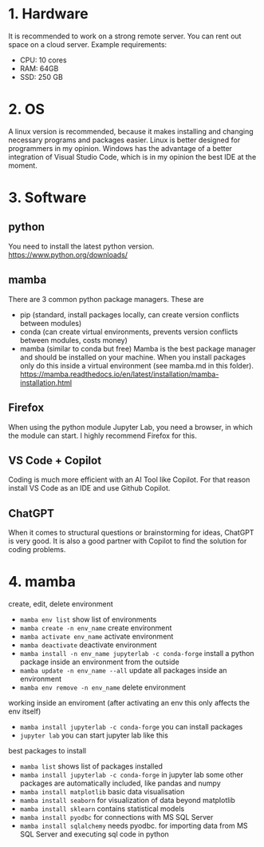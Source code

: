 # 1. Hardware
It is recommended to work on a strong remote server. You can rent out space on a cloud server.
Example requirements:
- CPU: 10 cores
- RAM: 64GB
- SSD: 250 GB

# 2. OS
A linux version is recommended, because it makes installing and changing necessary programs and packages easier. Linux is better designed for programmers in my opinion.
Windows has the advantage of a better integration of Visual Studio Code, which is in my opinion the best IDE at the moment.

# 3. Software
## python
You need to install the latest python version.
https://www.python.org/downloads/

## mamba
There are 3 common python package managers. These are
- pip (standard, install packages locally, can create version conflicts between modules)
- conda (can create virtual environments, prevents version conflicts between modules, costs money)
- mamba (similar to conda but free)
Mamba is the best package manager and should be installed on your machine. 
When you install packages only do this inside a virtual environment (see mamba.md in this folder).
https://mamba.readthedocs.io/en/latest/installation/mamba-installation.html

## Firefox
When using the python module Jupyter Lab, you need a browser, in which the module can start.
I highly recommend Firefox for this.

## VS Code + Copilot
Coding is much more efficient with an AI Tool like Copilot.
For that reason install VS Code as an IDE and use Github Copilot.

## ChatGPT
When it comes to structural questions or brainstorming for ideas, ChatGPT is very good.
It is also a good partner with Copilot to find the solution for coding problems.

# 4. mamba

create, edit, delete environment
- `mamba env list`                 show list of environments 
- `mamba create -n env_name`       create environment
- `mamba activate env_name`        activate environment
- `mamba deactivate`               deactivate environment 
- `mamba install -n env_name jupyterlab -c conda-forge`  install a python package inside an environment from the outside
- `mamba update -n env_name --all` update all packages inside an environment
- `mamba env remove -n env_name`   delete environment

working inside an enviroment (after activating an env this only affects the env itself) 
- `mamba install jupyterlab -c conda-forge` you can install packages 
- `jupyter lab`                             you can start jupyter lab like this

best packages to install
- `mamba list`              shows list of packages installed
- `mamba install jupyterlab -c conda-forge` in jupyter lab some other packages are automatically included, like pandas and numpy
- `mamba install matplotlib` basic data visualisation
- `mamba install seaborn`    for visualization of data beyond matplotlib
- `mamba install sklearn`    contains statistical models
- `mamba install pyodbc`     for connections with MS SQL Server
- `mamba install sqlalchemy` needs pyodbc. for importing data from MS SQL Server and executing sql code in python
